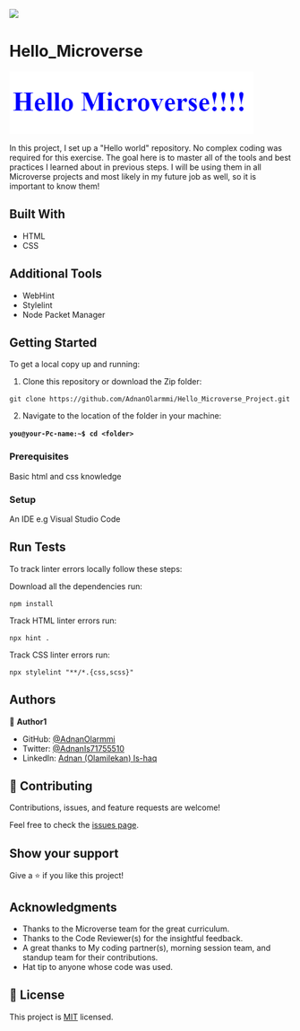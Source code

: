 ![](https://img.shields.io/badge/Microverse-blueviolet)

# Hello_Microverse

![](./hello.png)

In this project, I set up a "Hello world" repository. No complex coding was required for this exercise. 
The goal here is to master all of the tools and best practices I learned about in previous steps.
I will be using them in all Microverse projects and most likely in my future job as well, so it is important to know them!

## Built With

- HTML
- CSS

## Additional Tools

- WebHint
- Stylelint
- Node Packet Manager


## Getting Started

To get a local copy up and running:

1. Clone this repository or download the Zip folder:

```
git clone https://github.com/AdnanOlarmmi/Hello_Microverse_Project.git
```

2. Navigate to the location of the folder in your machine:

**``you@your-Pc-name:~$ cd <folder>``**


### Prerequisites

Basic html and css knowledge

### Setup

An IDE e.g Visual Studio Code

## Run Tests
To track linter errors locally follow these steps:  

Download all the dependencies run:
```
npm install
```
Track HTML linter errors run:
```
npx hint .
```
Track CSS linter errors run:
```
npx stylelint "**/*.{css,scss}"
```

## Authors

👤 **Author1**

- GitHub: [@AdnanOlarmmi](https://github.com/adnanolarmmi)
- Twitter: [@AdnanIs71755510](https://twitter.com/AdnanIs71755510)
- LinkedIn: [Adnan (Olamilekan) Is-haq](https://linkedin.com/in/adnan-is-haq-olamilekan)

## 🤝 Contributing

Contributions, issues, and feature requests are welcome!

Feel free to check the [issues page](https://github.com/AdnanOlarmmi/Hello_Microverse_Project/issues).

## Show your support

Give a ⭐️ if you like this project!

## Acknowledgments

- Thanks to the Microverse team for the great curriculum.
- Thanks to the Code Reviewer(s) for the insightful feedback.
- A great thanks to My coding partner(s), morning session team, and standup team for their contributions.
- Hat tip to anyone whose code was used.

## 📝 License

This project is [MIT](./MIT.md) licensed.
